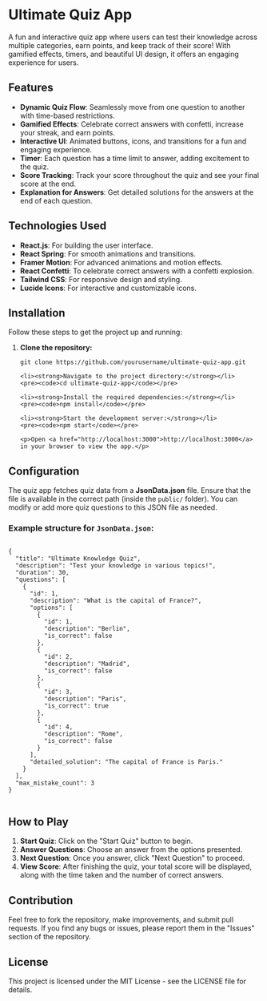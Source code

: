 <!DOCTYPE html>
<html lang="en">
<head>
  <meta charset="UTF-8">
  <meta name="viewport" content="width=device-width, initial-scale=1.0">
  <title>Ultimate Quiz App</title>
</head>
<body>
  <h1>Ultimate Quiz App</h1>
  <p>A fun and interactive quiz app where users can test their knowledge across multiple categories, earn points, and keep track of their score! With gamified effects, timers, and beautiful UI design, it offers an engaging experience for users.</p>

  <h2>Features</h2>
  <ul>
    <li><strong>Dynamic Quiz Flow</strong>: Seamlessly move from one question to another with time-based restrictions.</li>
    <li><strong>Gamified Effects</strong>: Celebrate correct answers with confetti, increase your streak, and earn points.</li>
    <li><strong>Interactive UI</strong>: Animated buttons, icons, and transitions for a fun and engaging experience.</li>
    <li><strong>Timer</strong>: Each question has a time limit to answer, adding excitement to the quiz.</li>
    <li><strong>Score Tracking</strong>: Track your score throughout the quiz and see your final score at the end.</li>
    <li><strong>Explanation for Answers</strong>: Get detailed solutions for the answers at the end of each question.</li>
  </ul>

  <h2>Technologies Used</h2>
  <ul>
    <li><strong>React.js</strong>: For building the user interface.</li>
    <li><strong>React Spring</strong>: For smooth animations and transitions.</li>
    <li><strong>Framer Motion</strong>: For advanced animations and motion effects.</li>
    <li><strong>React Confetti</strong>: To celebrate correct answers with a confetti explosion.</li>
    <li><strong>Tailwind CSS</strong>: For responsive design and styling.</li>
    <li><strong>Lucide Icons</strong>: For interactive and customizable icons.</li>
  </ul>

  <h2>Installation</h2>
  <p>Follow these steps to get the project up and running:</p>
  <ol>
    <li><strong>Clone the repository:</strong></li>
    <pre><code>git clone https://github.com/yourusername/ultimate-quiz-app.git</code></pre>
    
    <li><strong>Navigate to the project directory:</strong></li>
    <pre><code>cd ultimate-quiz-app</code></pre>
    
    <li><strong>Install the required dependencies:</strong></li>
    <pre><code>npm install</code></pre>
    
    <li><strong>Start the development server:</strong></li>
    <pre><code>npm start</code></pre>
    
    <p>Open <a href="http://localhost:3000">http://localhost:3000</a> in your browser to view the app.</p>
  </ol>

  <h2>Configuration</h2>
  <p>The quiz app fetches quiz data from a <strong>JsonData.json</strong> file. Ensure that the file is available in the correct path (inside the <code>public/</code> folder). You can modify or add more quiz questions to this JSON file as needed.</p>
  
  <h3>Example structure for <code>JsonData.json</code>:</h3>
  <pre><code>
{
  "title": "Ultimate Knowledge Quiz",
  "description": "Test your knowledge in various topics!",
  "duration": 30,
  "questions": [
    {
      "id": 1,
      "description": "What is the capital of France?",
      "options": [
        {
          "id": 1,
          "description": "Berlin",
          "is_correct": false
        },
        {
          "id": 2,
          "description": "Madrid",
          "is_correct": false
        },
        {
          "id": 3,
          "description": "Paris",
          "is_correct": true
        },
        {
          "id": 4,
          "description": "Rome",
          "is_correct": false
        }
      ],
      "detailed_solution": "The capital of France is Paris."
    }
  ],
  "max_mistake_count": 3
}
  </code></pre>

  <h2>How to Play</h2>
  <ol>
    <li><strong>Start Quiz</strong>: Click on the "Start Quiz" button to begin.</li>
    <li><strong>Answer Questions</strong>: Choose an answer from the options presented.</li>
    <li><strong>Next Question</strong>: Once you answer, click "Next Question" to proceed.</li>
    <li><strong>View Score</strong>: After finishing the quiz, your total score will be displayed, along with the time taken and the number of correct answers.</li>
  </ol>

  <h2>Contribution</h2>
  <p>Feel free to fork the repository, make improvements, and submit pull requests. If you find any bugs or issues, please report them in the "Issues" section of the repository.</p>

  <h2>License</h2>
  <p>This project is licensed under the MIT License - see the LICENSE file for details.</p>
</body>
</html>
